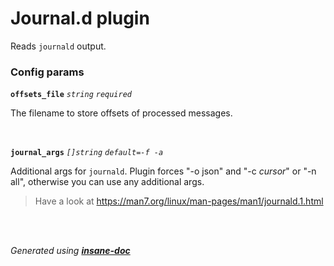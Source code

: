 # Journal.d plugin
Reads `journald` output.

### Config params
**`offsets_file`** *`string`* *`required`* 

The filename to store offsets of processed messages.

<br>

**`journal_args`** *`[]string`* *`default=-f -a`* 

Additional args for `journald`.
Plugin forces "-o json" and "-c *cursor*" or "-n all", otherwise
you can use any additional args.
> Have a look at https://man7.org/linux/man-pages/man1/journald.1.html

<br>


<br>*Generated using [__insane-doc__](https://github.com/vitkovskii/insane-doc)*